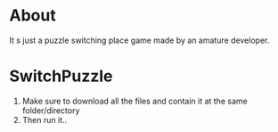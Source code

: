 # About
It s just a puzzle switching place game made by an amature developer.

# SwitchPuzzle

1. Make sure to download all the files and contain it at the same folder/directory
2. Then run it..
